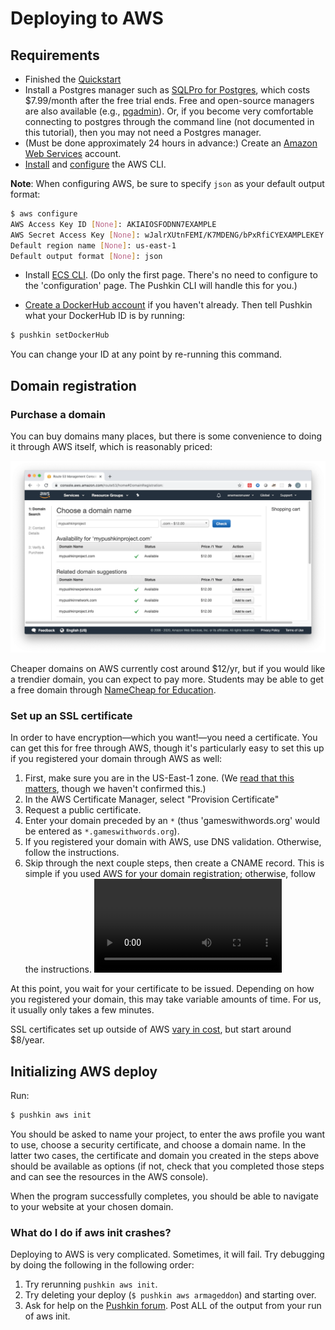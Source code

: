 # Deploying to AWS

## Requirements

* Finished the [Quickstart](https://languagelearninglab.gitbook.io/pushkin/getting-started/quickstart)
* Install a Postgres manager such as [SQLPro for Postgres](https://macpostgresclient.com/), which costs $7.99/month after the free trial ends. Free and open-source managers are also available \(e.g., [pgadmin](https://www.pgadmin.org/download/)). Or, if you become very comfortable connecting to postgres through the command line \(not documented in this tutorial\), then you may not need a Postgres manager.
* \(Must be done approximately 24 hours in advance:\) Create an [Amazon Web Services](https://aws.amazon.com/free/?sc_channel=PS&sc_campaign=acquisition_US&sc_publisher=google&sc_medium=cloud_computing_b&sc_content=aws_url_e_control_q32016&sc_detail=amazon.%20web%20services&sc_category=cloud_computing&sc_segment=188908164670&sc_matchtype=e&sc_country=US&s_kwcid=AL!4422!3!188908164670!e!!g!!amazon.%20web%20services&ef_id=WUGhAAAAAHs2P1qP:20171016145411:s.) account.
* [Install](https://docs.aws.amazon.com/cli/latest/userguide/install-cliv2.html) and [configure](https://docs.aws.amazon.com/cli/latest/userguide/cli-chap-configure.html) the AWS CLI.

**Note**: When configuring AWS, be sure to specify `json` as your default output format:

```bash
$ aws configure
AWS Access Key ID [None]: AKIAIOSFODNN7EXAMPLE
AWS Secret Access Key [None]: wJalrXUtnFEMI/K7MDENG/bPxRfiCYEXAMPLEKEY
Default region name [None]: us-east-1
Default output format [None]: json
```

* Install [ECS CLI](https://docs.aws.amazon.com/AmazonECS/latest/developerguide/ECS_CLI_installation.html). \(Do only the first page. There's no need to configure to the 'configuration' page. The Pushkin CLI will handle this for you.)

<!---
**Note**: In configuring the ECS CLI, you'll need the AWS profile name you are using, as well as the related Access Key ID and Secret Access Key. If you can't remember the name of your profile, you can get a list of active profiles on your computer using:

```bash
$ aws configure list-profiles
```

To see the Access Key ID and Secret Access Key for a given profile, run the following, where `[profile]` is replaced with the name of the profile you want to use:

```bash
$ get configure get aws_access_key_id --profile [profile]
$ get configure get aws_secret_access_key --profile [profile]
```
--->

* [Create a DockerHub account]([https://id.docker.com](https://id.docker.com)) if you haven't already. Then tell Pushkin what your DockerHub ID is by running:

```bash
$ pushkin setDockerHub
```

You can change your ID at any point by re-running this command.

## Domain registration

### Purchase a domain

You can buy domains many places, but there is some convenience to doing it through AWS itself, which is reasonably priced:

![](../.gitbook/assets/DomainPurchase.png)

Cheaper domains on AWS currently cost around $12/yr, but if you would like a trendier domain, you can expect to pay more. Students may be able to get a free domain through [NameCheap for Education](https://nc.me/).

### Set up an SSL certificate

In order to have encryption&mdash;which you want!&mdash;you need a certificate. You can get this for free through AWS, though it's particularly easy to set this up if you registered your domain through AWS as well:

1. First, make sure you are in the US-East-1 zone. \(We [read that this matters](https://medium.com/dailyjs/a-guide-to-deploying-your-react-app-with-aws-s3-including-https-a-custom-domain-a-cdn-and-58245251f081), though we haven't confirmed this.\)
2. In the AWS Certificate Manager, select "Provision Certificate"
3. Request a public certificate.
4. Enter your domain preceded by an `*` \(thus 'gameswithwords.org' would be entered as `*.gameswithwords.org`\).
5. If you registered your domain with AWS, use DNS validation. Otherwise, follow the instructions.
6. Skip through the next couple steps, then create a CNAME record. This is simple if you used AWS for your domain registration; otherwise, follow the instructions. ![](../.gitbook/assets/SSL.mov)

At this point, you wait for your certificate to be issued. Depending on how you registered your domain, this may take variable amounts of time. For us, it usually only takes a few minutes.

SSL certificates set up outside of AWS [vary in cost](https://qr.ae/pNsljr), but start around $8/year.

## Initializing AWS deploy

Run:

```bash
$ pushkin aws init
```

You should be asked to name your project, to enter the aws profile you want to use, choose a security certificate, and choose a domain name. In the latter two cases, the certificate and domain you created in the steps above should be available as options (if not, check that you completed those steps and can see the resources in the AWS console).

When the program successfully completes, you should be able to navigate to your website at your chosen domain.

### What do I do if aws init crashes?

Deploying to AWS is very complicated. Sometimes, it will fail. Try debugging by doing the following in the following order:

1. Try rerunning `pushkin aws init`.
2. Try deleting your deploy (`$ pushkin aws armageddon`) and starting over.
3. Ask for help on the [Pushkin forum](https://github.com/pushkin-consortium/pushkin/discussions). Post ALL of the output from your run of aws init.